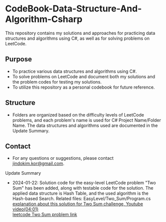 # CodeBook-Data-Structure-And-Algorithm-Csharp

This repository contains my solutions and approaches for practicing data structures and algorithms using C#, as well as for solving problems on LeetCode.

## Purpose
- To practice various data structures and algorithms using C#.
- To solve problems on LeetCode and document both my solutions and the problem codes for testing my solutions.
- To utilize this repository as a personal codebook for future reference.

## Structure
- Folders are organized based on the difficulty levels of LeetCode problems, and each problem's name is used for C# Project Name/Folder Name. The data structures and algorithms used are documented in the Update Summary.

## Contact
- For any questions or suggestions, please contact jindokim.kor@gmail.com.

Update Summary

- 2024-01-22: Solution code for the easy-level LeetCode problem "Two Sum" has been added, along with testable code for the solution. The applied data structure is Hash Table, and the used algorithm is the Hash-based Search.
Related files:
EasyLevel/Two_Sum/Program.cs [explanation about this solution for Two Sum challenge, Youtube video(04:01)](https://www.youtube.com/watch?v=DOR8ZkTGcF8) <br>
[leetcode Two Sum problem link](https://leetcode.com/problems/two-sum/description/)



